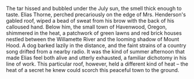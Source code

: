 The tar hissed and bubbled under the July sun, the smell thick enough to taste. Elias Thorne, perched precariously on the edge of Mrs. Henderson's gabled roof, wiped a bead of sweat from his brow with the back of his calloused hand.  Below him, the small town of Havenwood, Oregon, shimmered in the heat, a patchwork of green lawns and red brick houses nestled between the Willamette River and the looming shadow of Mount Hood.  A dog barked lazily in the distance, and the faint strains of a country song drifted from a nearby radio. It was the kind of summer afternoon that made Elias feel both alive and utterly exhausted, a familiar dichotomy in his line of work.  This particular roof, however, held a different kind of heat – the heat of a secret he knew could scorch this peaceful town to the ground.
